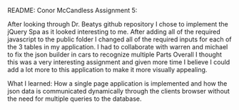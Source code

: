 README:
Conor McCandless Assignment 5:

After looking through Dr. Beatys github repository I chose to implement the jQuery
Spa as it looked interesting to me. After adding all of the required javascript to the public
folder I changed all of the required inputs for each of the 3 tables in my application.
I had to collaborate with warren and michael to fix the json builder in cars to recognize multiple Parts
Overall I thought this was a very interesting assignment and given more time I believe I could add a lot more
to this application to make it more visually appealing. 

What I learned:
How a single page application is implemented and how the json data is communicated dynamically through the clients browser
without the need for multiple queries to the database.
